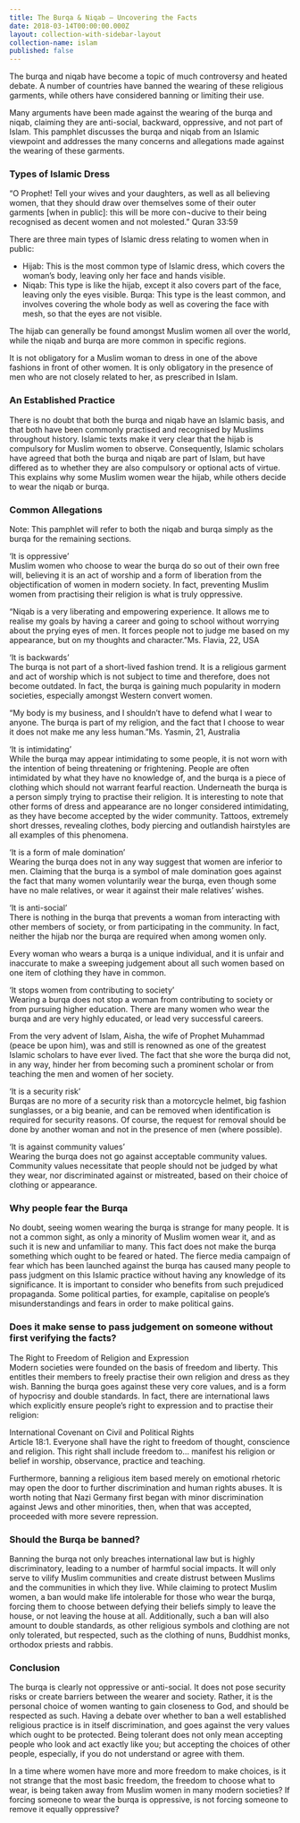 ```yaml
---
title: The Burqa & Niqab – Uncovering the Facts
date: 2018-03-14T00:00:00.000Z
layout: collection-with-sidebar-layout
collection-name: islam
published: false
---
```


The burqa and niqab have become a topic of much controversy and heated debate. A number of countries have banned the wearing of these religious garments, while others have considered banning or limiting their use.

Many arguments have been made against the wearing of the burqa and niqab, claiming they are anti-social, backward, oppressive, and not part of Islam. This pamphlet discusses the burqa and niqab from an Islamic viewpoint and addresses the many concerns and allegations made against the wearing of these garments.

### Types of Islamic Dress
“O Prophet! Tell your wives and your daughters, as well as all believing women, that they should draw over themselves some of their outer garments [when in public]: this will be more con¬ducive to their being recognised as decent women and not molested.” Quran 33:59

There are three main types of Islamic dress relating to women when in public:  
- Hijab: This is the most common type of Islamic dress, which covers the woman’s body, leaving only her face and hands visible.  
- Niqab: This type is like the hijab, except it also covers part of the face, leaving only the eyes visible.
Burqa: This type is the least common, and involves covering the whole body as well as covering the face with mesh, so that the eyes are not visible.

The hijab can generally be found amongst Muslim women all over the world, while the niqab and burqa are more common in specific regions.

It is not obligatory for a Muslim woman to dress in one of the above fashions in front of other women. It is only obligatory in the presence of men who are not closely related to her, as prescribed in Islam.

### An Established Practice
There is no doubt that both the burqa and niqab have an Islamic basis, and that both have been commonly practised and recognised by Muslims throughout history. Islamic texts make it very clear that the hijab is compulsory for Muslim women to observe. Consequently, Islamic scholars have agreed that both the burqa and niqab are part of Islam, but have differed as to whether they are also compulsory or optional acts of virtue. This explains why some Muslim women wear the hijab, while others decide to wear the niqab or burqa.

### Common Allegations
Note: This pamphlet will refer to both the niqab and burqa simply as the burqa for the remaining sections.

‘It is oppressive’  
Muslim women who choose to wear the burqa do so out of their own free will, believing it is an act of worship and a form of liberation from the objectification of women in modern society. In fact, preventing Muslim women from practising their religion is what is truly oppressive.

“Niqab is a very liberating and empowering experience. It allows me to realise my goals by having a career and going to school without worrying about the prying eyes of men. It forces people not to judge me based on my appearance, but on my thoughts and character.”Ms. Flavia, 22, USA

‘It is backwards’  
The burqa is not part of a short-lived fashion trend. It is a religious garment and act of worship which is not subject to time and therefore, does not become outdated. In fact, the burqa is gaining much popularity in modern societies, especially amongst Western convert women.

“My body is my business, and I shouldn’t have to defend what I wear to anyone. The burqa is part of my religion, and the fact that I choose to wear it does not make me any less human.”Ms. Yasmin, 21, Australia

‘It is intimidating’  
While the burqa may appear intimidating to some people, it is not worn with the intention of being threatening or frightening. People are often intimidated by what they have no knowledge of, and the burqa is a piece of clothing which should not warrant fearful reaction. Underneath the burqa is a person simply trying to practise their religion. It is interesting to note that other forms of dress and appearance are no longer considered intimidating, as they have become accepted by the wider community. Tattoos, extremely short dresses, revealing clothes, body piercing and outlandish hairstyles are all examples of this phenomena.

‘It is a form of male domination’  
Wearing the burqa does not in any way suggest that women are inferior to men. Claiming that the burqa is a symbol of male domination goes against the fact that many women voluntarily wear the burqa, even though some have no male relatives, or wear it against their male relatives’ wishes.

‘It is anti-social’  
There is nothing in the burqa that prevents a woman from interacting with other members of society, or from participating in the community. In fact, neither the hijab nor the burqa are required when among women only.

Every woman who wears a burqa is a unique individual, and it is unfair and inaccurate to make a sweeping judgement about all such women based on one item of clothing they have in common.

‘It stops women from contributing to society’  
Wearing a burqa does not stop a woman from contributing to society or from pursuing higher education. There are many women who wear the burqa and are very highly educated, or lead very successful careers.

From the very advent of Islam, Aisha, the wife of Prophet Muhammad (peace be upon him), was and still is renowned as one of the greatest Islamic scholars to have ever lived. The fact that she wore the burqa did not, in any way, hinder her from becoming such a prominent scholar or from teaching the men and women of her society.

‘It is a security risk’  
Burqas are no more of a security risk than a motorcycle helmet, big fashion sunglasses, or a big beanie, and can be removed when identification is required for security reasons. Of course, the request for removal should be done by another woman and not in the presence of men (where possible).

‘It is against community values’  
Wearing the burqa does not go against acceptable community values. Community values necessitate that people should not be judged by what they wear, nor discriminated against or mistreated, based on their choice of clothing or appearance.

### Why people fear the Burqa
No doubt, seeing women wearing the burqa is strange for many people. It is not a common sight, as only a minority of Muslim women wear it, and as such it is new and unfamiliar to many. This fact does not make the burqa something which ought to be feared or hated. The fierce media campaign of fear which has been launched against the burqa has caused many people to pass judgment on this Islamic practice without having any knowledge of its significance. It is important to consider who benefits from such prejudiced propaganda. Some political parties, for example, capitalise on people’s misunderstandings and fears in order to make political gains.

### Does it make sense to pass judgement on someone without first verifying the facts?
The Right to Freedom of Religion and Expression  
Modern societies were founded on the basis of freedom and liberty. This entitles their members to freely practise their own religion and dress as they wish. Banning the burqa goes against these very core values, and is a form of hypocrisy and double standards. In fact, there are international laws which explicitly ensure people’s right to expression and to practise their religion:

International Covenant on Civil and Political Rights  
Article 18:1. Everyone shall have the right to freedom of thought, conscience and religion. This right shall include freedom to… manifest his religion or belief in worship, observance, practice and teaching.

Furthermore, banning a religious item based merely on emotional rhetoric may open the door to further discrimination and human rights abuses. It is worth noting that Nazi Germany first began with minor discrimination against Jews and other minorities, then, when that was accepted, proceeded with more severe repression.

### Should the Burqa be banned?
Banning the burqa not only breaches international law but is highly discriminatory, leading to a number of harmful social impacts. It will only serve to vilify Muslim communities and create distrust between Muslims and the communities in which they live. While claiming to protect Muslim women, a ban would make life intolerable for those who wear the burqa, forcing them to choose between defying their beliefs simply to leave the house, or not leaving the house at all. Additionally, such a ban will also amount to double standards, as other religious symbols and clothing are not only tolerated, but respected, such as the clothing of nuns, Buddhist monks, orthodox priests and rabbis.

### Conclusion
The burqa is clearly not oppressive or anti-social. It does not pose security risks or create barriers between the wearer and society. Rather, it is the personal choice of women wanting to gain closeness to God, and should be respected as such. Having a debate over whether to ban a well established religious practice is in itself discrimination, and goes against the very values which ought to be protected. Being tolerant does not only mean accepting people who look and act exactly like you; but accepting the choices of other people, especially, if you do not understand or agree with them.

In a time where women have more and more freedom to make choices, is it not strange that the most basic freedom, the freedom to choose what to wear, is being taken away from Muslim women in many modern societies? If forcing someone to wear the burqa is oppressive, is not forcing someone to remove it equally oppressive?
